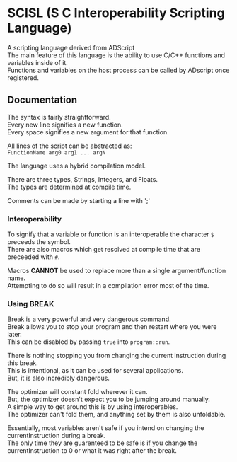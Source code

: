 # SCISL (S C Interoperability Scripting Language)
A scripting language derived from ADScript  
The main feature of this language is the ability to use C/C++ functions and variables inside of it.  
Functions and variables on the host process can be called by ADscript once registered.  
  
## Documentation

The syntax is fairly straightforward.  
Every new line signifies a new function.  
Every space signifies a new argument for that function.  

All lines of the script can be abstracted as:  
`FunctionName arg0 arg1 ... argN`  

The language uses a hybrid compilation model.  
  
There are three types, Strings, Integers, and Floats.  
The types are determined at compile time.  
  
Comments can be made by starting a line with ';'  
  
### Interoperability  
  
To signify that a variable or function is an interoperable the character `$` preceeds the symbol.  
There are also macros which get resolved at compile time that are preceeded with `#`.
  
Macros **CANNOT** be used to replace more than a single argument/function name.  
Attempting to do so will result in a compilation error most of the time.  
  
### Using BREAK  
  
Break is a very powerful and very dangerous command.  
Break allows you to stop your program and then restart where you were later.  
This can be disabled by passing  `true` into `program::run`.  

There is nothing stopping you from changing the current instruction during this break.  
This is intentional, as it can be used for several applications.  
But, it is also incredibly dangerous.  

The optimizer will constant fold wherever it can.  
But, the optimizer doesn't expect you to be jumping around manually.  
A simple way to get around this is by using interoperables.  
The optimizer can't fold them, and anything set by them is also unfoldable.  
  
Essentially, most variables aren't safe if you intend on changing the currentInstruction during a break.  
The only time they are guarenteed to be safe is if you change the currentInstruction to 0 or what it was right after the break.  
